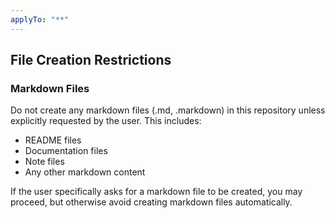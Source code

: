 ```yaml
---
applyTo: "**"
---
```


## File Creation Restrictions

### Markdown Files
Do not create any markdown files (.md, .markdown) in this repository unless explicitly requested by the user. This includes:
- README files
- Documentation files
- Note files
- Any other markdown content

If the user specifically asks for a markdown file to be created, you may proceed, but otherwise avoid creating markdown files automatically.
